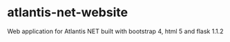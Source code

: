 # atlantis-net-website
Web application for Atlantis NET built with bootstrap 4, html 5 and flask 1.1.2
